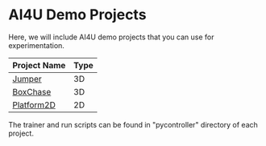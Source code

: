 # AI4U Demo Projects

Here, we will include AI4U demo projects that you can use for experimentation.

|             Project Name           |  Type              |
|------------------------------------|--------------------|
| [Jumper](Jumper/)                  | 3D                 |
| [BoxChase](BoxChase/)              | 3D                 |
| [Platform2D](Platform2D/)          | 2D                 |

The trainer and run scripts can be found in "pycontroller" directory of each project.
